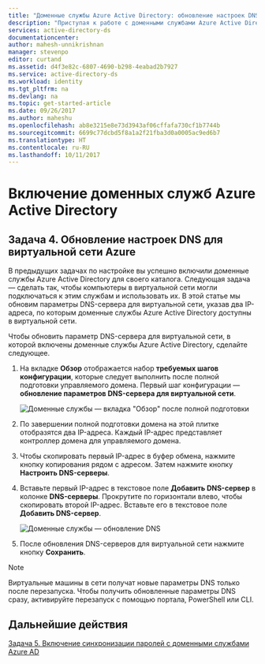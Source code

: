 ```yaml
---
title: "Доменные службы Azure Active Directory: обновление настроек DNS для виртуальной сети Azure | Документация Майкрософт"
description: "Приступая к работе с доменными службами Azure Active Directory"
services: active-directory-ds
documentationcenter: 
author: mahesh-unnikrishnan
manager: stevenpo
editor: curtand
ms.assetid: d4f3e82c-6807-4690-b298-4eabad2b7927
ms.service: active-directory-ds
ms.workload: identity
ms.tgt_pltfrm: na
ms.devlang: na
ms.topic: get-started-article
ms.date: 09/26/2017
ms.author: maheshu
ms.openlocfilehash: ab8e3215e8e73d3943af06cffafa730cf1b7744b
ms.sourcegitcommit: 6699c77dcbd5f8a1a2f21fba3d0a0005ac9ed6b7
ms.translationtype: HT
ms.contentlocale: ru-RU
ms.lasthandoff: 10/11/2017
---
```

# <a name="enable-azure-active-directory-domain-services"></a>Включение доменных служб Azure Active Directory

## <a name="task-4-update-dns-settings-for-the-azure-virtual-network"></a>Задача 4. Обновление настроек DNS для виртуальной сети Azure
В предыдущих задачах по настройке вы успешно включили доменные службы Azure Active Directory для своего каталога. Следующая задача — сделать так, чтобы компьютеры в виртуальной сети могли подключаться к этим службам и использовать их. В этой статье мы обновим параметры DNS-сервера для виртуальной сети, указав два IP-адреса, по которым доменные службы Azure Active Directory доступны в виртуальной сети.

Чтобы обновить параметр DNS-сервера для виртуальной сети, в которой включены доменные службы Azure Active Directory, сделайте следующее.

1. На вкладке **Обзор** отображается набор **требуемых шагов конфигурации**, которые следует выполнить после полной подготовки управляемого домена. Первый шаг конфигурации — **обновление параметров DNS-сервера для виртуальной сети**.

    ![Доменные службы — вкладка "Обзор" после полной подготовки](./media/getting-started/domain-services-provisioned-overview.png)

2. По завершении полной подготовки домена на этой плитке отобразятся два IP-адреса. Каждый IP-адрес представляет контроллер домена для управляемого домена.

3. Чтобы скопировать первый IP-адрес в буфер обмена, нажмите кнопку копирования рядом с адресом. Затем нажмите кнопку **Настроить DNS-серверы**.

4. Вставьте первый IP-адрес в текстовое поле **Добавить DNS-сервер** в колонке **DNS-серверы**. Прокрутите по горизонтали влево, чтобы скопировать второй IP-адрес. Вставьте его в текстовое поле **Добавить DNS-сервер**.

    ![Доменные службы — обновление DNS](./media/getting-started/domain-services-update-dns.png)

5. После обновления DNS-серверов для виртуальной сети нажмите кнопку **Сохранить**.

> [!NOTE]
> Виртуальные машины в сети получат новые параметры DNS только после перезапуска. Чтобы получить обновленные параметры DNS сразу, активируйте перезапуск с помощью портала, PowerShell или CLI.
>
>

## <a name="next-step"></a>Дальнейшие действия
[Задача 5. Включение синхронизации паролей с доменными службами Azure AD](active-directory-ds-getting-started-password-sync.md)
